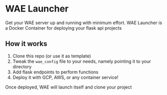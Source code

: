 # WAE Launcher

Get your WAE server up and running with minimum effort. WAE Launcher is a Docker Container for deploying your flask api projects

## How it works

1. Clone this repo (or use it as template)
2. Tweak the ```wae_config``` file to your needs, namely pointing it to your directory
3. Add flask endpoints to perform functions
5. Deploy it with GCP, AWS, or any container service!

Once deployed, WAE will launch itself and clone your project

